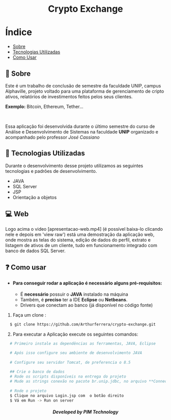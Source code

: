 <h1 align="center">
  Crypto Exchange
</h1>

# Índice

- [Sobre](#sobre)
- [Tecnologias Utilizadas](#tecnologias-utilizadas)
- [Como Usar](#como-usar)

<a id="sobre"></a>

## :bookmark: Sobre

Este é um trabalho de conclusão de semestre da faculdade UNIP, campus Alphaville, projeto voltado para uma plataforma de gerenciamento de cripto ativos, 
relatórios de investimentos feitos pelos seus clientes.

**Exemplo:** Bitcoin, Ethereum, Tether...

<br />

Essa aplicação foi desenvolvida durante o último semestre do curso de Análise e Desenvolvimento de Sistemas na faculdade <strong>UNIP</strong> organizado e acompanhado pelo professor *José Cassiano*

<a id="tecnologias-utilizadas"></a>

## :rocket: Tecnologias Utilizadas

Durante o desenvolvimento desse projeto utilizamos as seguintes tecnologias e padrões de desenvolvimento.

- JAVA
- SQL Server
- JSP
- Orientação a objetos

## :computer: Web

Logo acima o video [apresentacao-web.mp4] (é possível baixa-lo clicando nele e depois em 'view raw') está uma demostração da aplicação web, onde mostra as telas do sistema, edição de dados do perfil, extrato e listagem de ativos de um cliente, tudo em funcionamento integrado com banco de dados SQL Server.

<a id="como-usar"></a>

## :question: Como usar

- #### Para conseguir rodar a aplicação é necessário alguns **pré-requisitos:**

  - É **necessário** possuir o **JAVA** instalado na máquina
  - Também, é **preciso** ter a IDE **Eclipse** ou **Netbeans**.
  - Drivers que conectam ao banco (já disponível no código fonte)

1. Faça um clone :

```sh
  $ git clone https://github.com/Arthurferrera/crypto-exchange.git
```

2. Para executar a Aplicação execute os seguintes comandos:

```sh
  # Primeiro instale as dependências as ferramentas, JAVA, Eclipse

  # Após isso configure seu ambiente de desenvolvimento JAVA
  
  # Configure seu servidor Tomcat, de preferencia o 8.5
  
  ## Crie o banco de dados
  # Rode os scripts disponíveis na entrega do projeto
  # Mude as strings conexão no pacote br.unip.jdbc, no arquivo **ConnectionFactory**
  
  # Rode o projeto
  $ Clique no arquivo Login.jsp com  o botão direito
  $ Vá em Run -> Run on server
```

<h5 align="center">
    Developed by PIM Technology
</h5>
